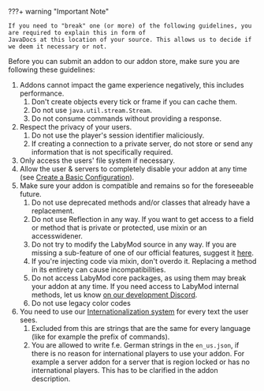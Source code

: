???+ warning "Important Note"

    If you need to "break" one (or more) of the following guidelines, you are required to explain this in form of 
    JavaDocs at this location of your source. This allows us to decide if we deem it necessary or not.

Before you can submit an addon to our addon store, make sure you are following these guidelines:

1. Addons cannot impact the game experience negatively, this includes performance.
    1. Don't create objects every tick or frame if you can cache them.
    2. Do not use `java.util.stream.Stream`.
    3. Do not consume commands without providing a response.
2. Respect the privacy of your users.
    1. Do not use the player's session identifier maliciously.
    2. If creating a connection to a private server, do not store or send any information that is not specifically required.
3. Only access the users' file system if necessary.
4. Allow the user & servers to completely disable your addon at any time (see <a href="/pages/addon/features/config/#create-a-basic-configuration" target="_blank">Create a Basic Configuration</a>).
5. Make sure your addon is compatible and remains so for the foreseeable future.
    1. Do not use deprecated methods and/or classes that already have a replacement.
    2. Do not use Reflection in any way. If you want to get access to a field or method that is private or protected,
       use mixin or an accesswidener.
    3. Do not try to modify the LabyMod source in any way. If you are missing a sub-feature of one of our official
       features, suggest it <a href="https://www.labymod.net/ideas#category=client" target="_blank">here</a>.
    4. If you're injecting code via mixin, don't overdo it. Replacing a method in its entirety can cause
       incompatibilities.
    5. Do not access LabyMod core packages, as using them may break your addon at any time. If you need access to
       LabyMod internal methods, let us know <a href="https://labymod.net/dc/dev" target="_blank">on our development
       Discord</a>.
    6. Do not use legacy color codes
6. You need to use our <a href="/pages/addon/features/internationalization/" target="_blank">Internationalization
   system</a> for every text the user sees.
    1. Excluded from this are strings that are the same for every language (like for example the prefix of commands).
    2. You are allowed to write f.e. German strings in the `en_us.json`, if there is no reason for international players
       to use your addon. For example a server addon for a server that is region locked or has no international players.
       This has to be clarified in the addon description.
